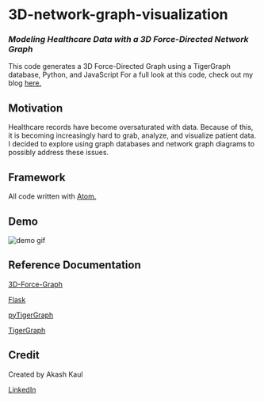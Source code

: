 # 3D-network-graph-visualization

### *Modeling Healthcare Data with a 3D Force-Directed Network Graph*
This code generates a 3D Force-Directed Graph using a TigerGraph database, Python, and JavaScript
For a full look at this code, check out my blog [here.]()

## Motivation
Healthcare records have become oversaturated with data. Because of this, it is becoming increasingly hard to grab, analyze, and visualize patient data. I decided to explore using graph databases and network graph diagrams to possibly address these issues.

## Framework
All code written with [Atom.](https://atom.io/)

## Demo
![demo gif](https://user-images.githubusercontent.com/46678528/85815160-55da4280-b72d-11ea-837c-267651eedf39.gif)

## Reference Documentation
[3D-Force-Graph](https://github.com/vasturiano/3d-force-graph)

[Flask](https://flask.palletsprojects.com/en/1.1.x/)

[pyTigerGraph](https://parkererickson.github.io/pyTigerGraph/)

[TigerGraph](https://docs.tigergraph.com/)

## Credit
Created by Akash Kaul

[LinkedIn](https://www.linkedin.com/in/akash-kaul-6a8063194/)

